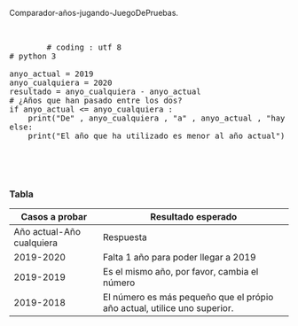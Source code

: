 
Comparador-años-jugando-JuegoDePruebas.


<pre>
	
		
		# coding : utf 8
# python 3

anyo_actual = 2019
anyo_cualquiera = 2020
resultado = anyo_cualquiera - anyo_actual
# ¿Años que han pasado entre los dos?
if anyo_actual <= anyo_cualquiera :
    print("De" , anyo_cualquiera , "a" , anyo_actual , "hay 1 año/s de diferencia")
else:
    print("El año que ha utilizado es menor al año actual")  

    
		
	
</pre>


### Tabla


| Casos a probar | Resultado esperado |
| -------------- | ------------------ |
| Año actual-Año cualquiera | Respuesta |
| 2019-2020 | Falta 1 año para poder llegar a 2019 |
| 2019-2019 | Es el mismo año, por favor, cambia el número |
| 2019-2018 | El número es más pequeño que el própio año actual, utilice uno superior. |




